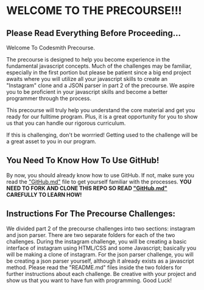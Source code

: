 # WELCOME TO THE PRECOURSE!!!

## Please Read Everything Before Proceeding...

Welcome To Codesmith Precourse.

The precourse is designed to help you become experience in the fundamental javascript concepts. Much of the challenges may be familiar, especially in the first portion but please be patient since a big end project awaits where you will utilize all your javascript skills to create an "Instagram" clone and a JSON parser in part 2 of the precourse. We aspire you to be proficient in your javascript skills and become a better programmer through the process.

This precourse will truly help you understand the core material and get you ready for our fulltime program. Plus, it is a great opportunity for you to show us that you can handle our rigorous curriculum.

If this is challenging, don't be worrried! Getting used to the challenge will be a great asset to you in our program.

## You Need To Know How To Use GitHub!

By now, you should already know how to use GitHub. If not, make sure you read the ["GitHub.md"](https://github.com/CodesmithLLC/precourse-JSFundamentals/blob/master/GitHub.md) file to get yourself familiar with the processes. **YOU NEED TO FORK AND CLONE THIS REPO SO READ ["GitHub.md"](https://github.com/CodesmithLLC/precourse-JSFundamentals/blob/master/GitHub.md) CAREFULLY TO LEARN HOW!**

## Instructions For The Precourse Challenges:

We divided part 2 of the precourse challenges into two sections: instagram and json parser. There are two separate folders for each of the two challenges. During the instagram challenge, you will be creating a basic interface of instagram using HTML/CSS and some Javascript; basically you will be making a clone of instagram. For the json parser challenge, you will be creating a json parser yourself, although it already exists as a javascript method. Please read the "README.md" files inside the two folders for further instructions about each challenge. Be creative with your project and show us that you want to have fun with programming. Good Luck!
